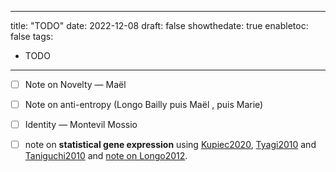 
---
title: "TODO"
date: 2022-12-08
draft: false
showthedate: true
enabletoc: false
tags:
- TODO
---

- [ ]  Note on Novelty  — Maël 
- [ ]  Note on anti-entropy (Longo Bailly puis Maël , puis Marie)
- [ ] Identity — Montevil Mossio

- [ ]  note on **statistical gene expression** using [Kupiec2020](reference/Kupiec2020.md), [Tyagi2010](reference/Tyagi2010.md) and [Taniguchi2010](reference/Taniguchi2010.md) and [note on Longo2012](note/note%20on%20Longo2012.md).
	

